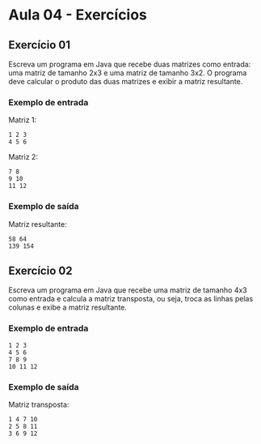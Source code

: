 # Aula 04 - Exercícios

## Exercício 01

Escreva um programa em Java que recebe duas matrizes como entrada: uma matriz de tamanho 2x3 e uma matriz de tamanho 3x2. O programa deve calcular o produto das duas matrizes e exibir a matriz resultante.

### Exemplo de entrada

Matriz 1:

```
1 2 3
4 5 6
```

Matriz 2:

```
7 8
9 10
11 12
```

### Exemplo de saída

Matriz resultante:

```
58 64
139 154
```

## Exercício 02

Escreva um programa em Java que recebe uma matriz de tamanho 4x3 como entrada e calcula a matriz transposta, ou seja, troca as linhas pelas colunas e exibe a matriz resultante.

### Exemplo de entrada

```
1 2 3
4 5 6
7 8 9
10 11 12
```

### Exemplo de saída

Matriz transposta:

```
1 4 7 10
2 5 8 11
3 6 9 12
```

